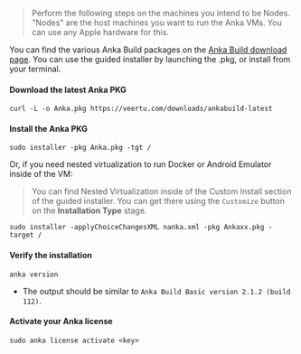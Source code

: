 
> Perform the following steps on the machines you intend to be Nodes.
> "Nodes" are the host machines you want to run the Anka VMs. You can use any Apple hardware for this.

You can find the various Anka Build packages on the [Anka Build download page](https://veertu.com/download-anka-build/). You can use the guided installer by launching the .pkg, or install from your terminal.

#### Download the latest Anka PKG
```shell
curl -L -o Anka.pkg https://veertu.com/downloads/ankabuild-latest
```

#### Install the Anka PKG
```shell
sudo installer -pkg Anka.pkg -tgt /
```
Or, if you need nested virtualization to run Docker or Android Emulator inside of the VM:

> You can find Nested Virtualization inside of the Custom Install section of the guided installer. You can get there using the `Customize` button on the **Installation Type** stage.

```shell
sudo installer -applyChoiceChangesXML nanka.xml -pkg Ankaxx.pkg -target /
```

#### Verify the installation
```shell 
anka version
```
- The output should be similar to `Anka Build Basic version 2.1.2 (build 112)`.

#### Activate your Anka license
```shell
sudo anka license activate <key>
```
